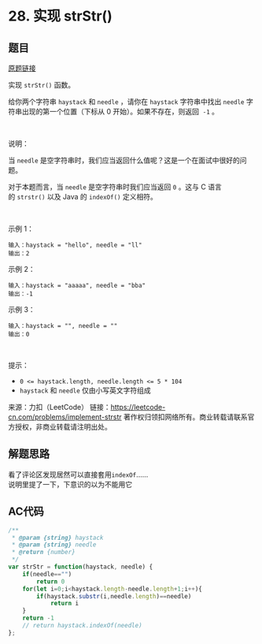 # 28. 实现 strStr()
## 题目
[原题链接](https://leetcode-cn.com/problems/implement-strstr/)  

实现 ``strStr()`` 函数。

给你两个字符串 ```haystack``` 和 ```needle``` ，请你在 ```haystack``` 字符串中找出 ```needle``` 字符串出现的第一个位置（下标从 0 开始）。如果不存在，则返回  ```-1``` 。

 

说明：

当 ```needle``` 是空字符串时，我们应当返回什么值呢？这是一个在面试中很好的问题。

对于本题而言，当 ``needle`` 是空字符串时我们应当返回 ``0`` 。这与 C 语言的 ``strstr()`` 以及 Java 的 ``indexOf()`` 定义相符。

 

示例 1：

    输入：haystack = "hello", needle = "ll"
    输出：2
示例 2：

    输入：haystack = "aaaaa", needle = "bba"
    输出：-1
示例 3：

    输入：haystack = "", needle = ""
    输出：0
 

提示：

+ ``0 <= haystack.length, needle.length <= 5 * 104``
+ ``haystack`` 和 ``needle`` 仅由小写英文字符组成

来源：力扣（LeetCode）
链接：https://leetcode-cn.com/problems/implement-strstr
著作权归领扣网络所有。商业转载请联系官方授权，非商业转载请注明出处。

## 解题思路

看了评论区发现居然可以直接套用```indexOf```……  
说明里提了一下，下意识的以为不能用它

## AC代码

```js
/**
 * @param {string} haystack
 * @param {string} needle
 * @return {number}
 */
var strStr = function(haystack, needle) {
    if(needle=="")
        return 0
    for(let i=0;i<haystack.length-needle.length+1;i++){
        if(haystack.substr(i,needle.length)==needle)
            return i
    }
    return -1
    // return haystack.indexOf(needle)
};
```